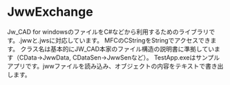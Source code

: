 # JwwExchange
Jw_CAD for windowsのファイルをC#などから利用するためのライブラリです。.jwwと.jwsに対応しています。
MFCのCStringをStringでアクセスできます。
クラス名は基本的にJW_CAD本家のファイル構造の説明書に準拠しています（CData->JwwData, CDataSen->JwwSenなど）。
TestApp.exeはサンプルアプリです。jwwファイルを読み込み、オブジェクトの内容をテキストで書き出します。
